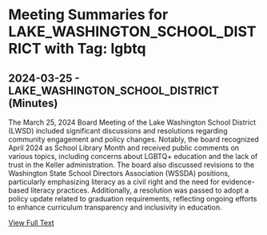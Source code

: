 # Meeting Summaries for LAKE_WASHINGTON_SCHOOL_DISTRICT with Tag: lgbtq

## 2024-03-25 - LAKE_WASHINGTON_SCHOOL_DISTRICT (Minutes)

The March 25, 2024 Board Meeting of the Lake Washington School District (LWSD) included significant discussions and resolutions regarding community engagement and policy changes. Notably, the board recognized April 2024 as School Library Month and received public comments on various topics, including concerns about LGBTQ+ education and the lack of trust in the Keller administration. The board also discussed revisions to the Washington State School Directors Association (WSSDA) positions, particularly emphasizing literacy as a civil right and the need for evidence-based literacy practices. Additionally, a resolution was passed to adopt a policy update related to graduation requirements, reflecting ongoing efforts to enhance curriculum transparency and inclusivity in education.

[View Full Text](https://raw.githubusercontent.com/VoronoiPerspectives/WashingtonStateSchoolBoardExplorer/refs/heads/main/data/countries/usa/states/wa/counties/king/school_boards/lake_washington_school_district/2024/2024-03-25-minutes.txt)

